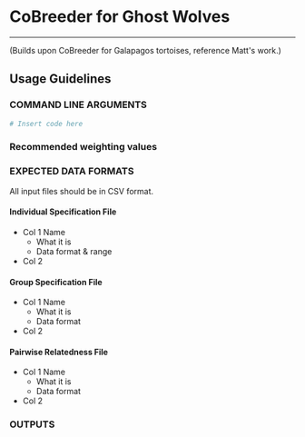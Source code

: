 # CoBreeder for Ghost Wolves

---

(Builds upon CoBreeder for Galapagos tortoises, reference Matt's work.)

## Usage Guidelines

### COMMAND LINE ARGUMENTS
```python
# Insert code here
```

### Recommended weighting values

### EXPECTED DATA FORMATS

All input files should be in CSV format. 

#### Individual Specification File
- Col 1 Name
  - What it is
  - Data format & range
- Col 2

#### Group Specification File
- Col 1 Name
  - What it is
  - Data format
- Col 2

#### Pairwise Relatedness File
- Col 1 Name
  - What it is
  - Data format
- Col 2

### OUTPUTS
